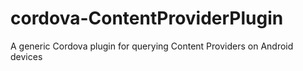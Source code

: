 cordova-ContentProviderPlugin
=============================

A generic Cordova plugin for querying Content Providers on Android devices
